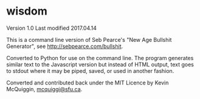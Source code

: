 # wisdom

Version 1.0
Last modified 2017.04.14

  
This is a command line version of Seb Pearce's "New Age Bullshit Generator", see http://sebpearce.com/bullshit.

Converted to Python for use on the command line.  The program generates similar text to 
the Javascript version but instead of HTML output, text goes to stdout where it may be piped, 
saved, or used in another fashion.

Converted and contributed back under the MIT Licence by Kevin McQuiggin, mcquiggi@sfu.ca.
